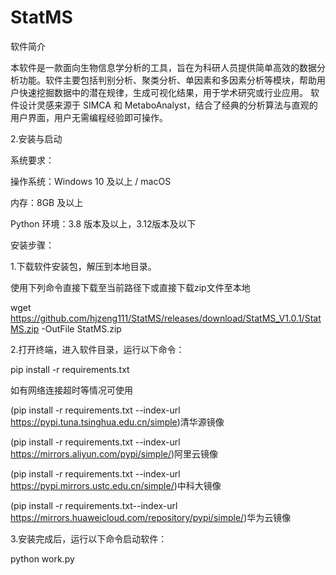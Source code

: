 # StatMS
软件简介

本软件是一款面向生物信息学分析的工具，旨在为科研人员提供简单高效的数据分析功能。软件主要包括判别分析、聚类分析、单因素和多因素分析等模块，帮助用户快速挖掘数据中的潜在规律，生成可视化结果，用于学术研究或行业应用。
软件设计灵感来源于 SIMCA 和 MetaboAnalyst，结合了经典的分析算法与直观的用户界面，用户无需编程经验即可操作。

2.安装与启动

系统要求： 

操作系统：Windows 10 及以上 / macOS

内存：8GB 及以上

Python 环境：3.8 版本及以上，3.12版本及以下

安装步骤：

1.下载软件安装包，解压到本地目录。

使用下列命令直接下载至当前路径下或直接下载zip文件至本地

wget https://github.com/hjzeng111/StatMS/releases/download/StatMS_V1.0.1/StatMS.zip -OutFile StatMS.zip

2.打开终端，进入软件目录，运行以下命令：

pip install -r requirements.txt

如有网络连接超时等情况可使用

(pip install -r requirements.txt --index-url https://pypi.tuna.tsinghua.edu.cn/simple)清华源镜像

(pip install -r requirements.txt --index-url https://mirrors.aliyun.com/pypi/simple/)阿里云镜像

(pip install -r requirements.txt --index-url https://pypi.mirrors.ustc.edu.cn/simple/)中科大镜像

(pip install -r requirements.txt--index-url https://mirrors.huaweicloud.com/repository/pypi/simple/)华为云镜像

3.安装完成后，运行以下命令启动软件：

python work.py
